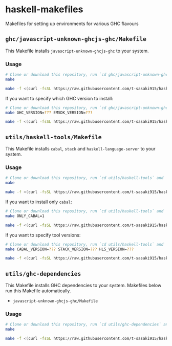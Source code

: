 # haskell-makefiles
Makefiles for setting up environments for various GHC flavours

## `ghc/javascript-unknown-ghcjs-ghc/Makefile`
This Makefile installs `javascript-unknown-ghcjs-ghc` to your system.
### Usage
```bash
# Clone or download this repository, run `cd ghc/javascript-unknown-ghcjs-ghc` and
make
```
```bash
make -f <(curl -fsSL https://raw.githubusercontent.com/t-sasaki915/haskell-makefiles/refs/tags/0.1.0.0/ghc/javascript-unknown-ghcjs-ghc/Makefile)
```
If you want to specify which GHC version to install:
```bash
# Clone or download this repository, run `cd ghc/javascript-unknown-ghcjs-ghc` and
make GHC_VERSION=??? EMSDK_VERSION=???
```
```bash
make -f <(curl -fsSL https://raw.githubusercontent.com/t-sasaki915/haskell-makefiles/refs/tags/0.1.0.0/ghc/javascript-unknown-ghcjs-ghc/Makefile) GHC_VERSION=??? EMSDK_VERSION=???
```

## `utils/haskell-tools/Makefile`
This Makefile installs `cabal`, `stack` and `haskell-language-server` to your system.
### Usage
```bash
# Clone or download this repository, run `cd utils/haskell-tools` and
make
```
```bash
make -f <(curl -fsSL https://raw.githubusercontent.com/t-sasaki915/haskell-makefiles/refs/tags/0.1.0.0/utils/haskell-tools/Makefile)
```
If you want to install only `cabal`:
```bash
# Clone or download this repository, run `cd utils/haskell-tools` and
make ONLY_CABAL=1
```
```bash
make -f <(curl -fsSL https://raw.githubusercontent.com/t-sasaki915/haskell-makefiles/refs/tags/0.1.0.0/utils/haskell-tools/Makefile) ONLY_CABAL=1
```
If you want to specify tool versions:
```bash
# Clone or download this repository, run `cd utils/haskell-tools` and
make CABAL_VERSION=??? STACK_VERSION=??? HLS_VERSION=???
```
```bash
make -f <(curl -fsSL https://raw.githubusercontent.com/t-sasaki915/haskell-makefiles/refs/tags/0.1.0.0/utils/haskell-tools/Makefile) CABAL_VERSION=??? STACK_VERSION=??? HLS_VERSION=???
```

## `utils/ghc-dependencies`
This Makefile installs GHC dependencies to your system. Makefiles below run this Makefile automatically.
- `javascript-unknown-ghcjs-ghc/Makefile`
### Usage
```bash
# Clone or download this repository, run `cd utils/ghc-dependencies` and
make
```
```bash
make -f <(curl -fsSL https://raw.githubusercontent.com/t-sasaki915/haskell-makefiles/refs/tags/0.1.0.0/utils/ghc-dependencies/Makefile)
```
